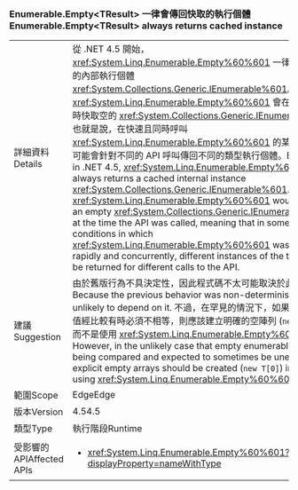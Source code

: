 ### <a name="enumerableemptylttresultgt-always-returns-cached-instance"></a><span data-ttu-id="c4e7e-101">Enumerable.Empty&lt;TResult&gt; 一律會傳回快取的執行個體</span><span class="sxs-lookup"><span data-stu-id="c4e7e-101">Enumerable.Empty&lt;TResult&gt; always returns cached instance</span></span>

|   |   |
|---|---|
|<span data-ttu-id="c4e7e-102">詳細資料</span><span class="sxs-lookup"><span data-stu-id="c4e7e-102">Details</span></span>|<span data-ttu-id="c4e7e-103">從 .NET 4.5 開始，<xref:System.Linq.Enumerable.Empty%60%601> 一律會傳回快取的內部執行個體 <xref:System.Collections.Generic.IEnumerable%601>。之前，<xref:System.Linq.Enumerable.Empty%60%601> 會在呼叫 API 時快取空的 <xref:System.Collections.Generic.IEnumerable%601>也就是說，在快速且同時呼叫 <xref:System.Linq.Enumerable.Empty%60%601> 的某些情況下，可能會針對不同的 API 呼叫傳回不同的類型執行個體。</span><span class="sxs-lookup"><span data-stu-id="c4e7e-103">Beginning in .NET 4.5, <xref:System.Linq.Enumerable.Empty%60%601> always returns a cached internal instance <xref:System.Collections.Generic.IEnumerable%601>.Previously, <xref:System.Linq.Enumerable.Empty%60%601> would cache an empty <xref:System.Collections.Generic.IEnumerable%601> at the time the API was called, meaning that in some conditions in which <xref:System.Linq.Enumerable.Empty%60%601> was called rapidly and concurrently, different instances of the type could be returned for different calls to the API.</span></span>|
|<span data-ttu-id="c4e7e-104">建議</span><span class="sxs-lookup"><span data-stu-id="c4e7e-104">Suggestion</span></span>|<span data-ttu-id="c4e7e-105">由於舊版行為不具決定性，因此程式碼不太可能取決於此行為。</span><span class="sxs-lookup"><span data-stu-id="c4e7e-105">Because the previous behavior was non-deterministic, code is unlikely to depend on it.</span></span> <span data-ttu-id="c4e7e-106">不過，在罕見的情況下，如果空的可列舉值經比較有時必須不相等，則應該建立明確的空陣列 (<code>new T[0]</code>)，而不是使用 <xref:System.Linq.Enumerable.Empty%60%601>。</span><span class="sxs-lookup"><span data-stu-id="c4e7e-106">However, in the unlikely case that empty enumerables are being compared and expected to sometimes be unequal, explicit empty arrays should be created (<code>new T[0]</code>) instead of using <xref:System.Linq.Enumerable.Empty%60%601>.</span></span>|
|<span data-ttu-id="c4e7e-107">範圍</span><span class="sxs-lookup"><span data-stu-id="c4e7e-107">Scope</span></span>|<span data-ttu-id="c4e7e-108">Edge</span><span class="sxs-lookup"><span data-stu-id="c4e7e-108">Edge</span></span>|
|<span data-ttu-id="c4e7e-109">版本</span><span class="sxs-lookup"><span data-stu-id="c4e7e-109">Version</span></span>|<span data-ttu-id="c4e7e-110">4.5</span><span class="sxs-lookup"><span data-stu-id="c4e7e-110">4.5</span></span>|
|<span data-ttu-id="c4e7e-111">類型</span><span class="sxs-lookup"><span data-stu-id="c4e7e-111">Type</span></span>|<span data-ttu-id="c4e7e-112">執行階段</span><span class="sxs-lookup"><span data-stu-id="c4e7e-112">Runtime</span></span>|
|<span data-ttu-id="c4e7e-113">受影響的 API</span><span class="sxs-lookup"><span data-stu-id="c4e7e-113">Affected APIs</span></span>|<ul><li><xref:System.Linq.Enumerable.Empty%60%601?displayProperty=nameWithType></li></ul>|

